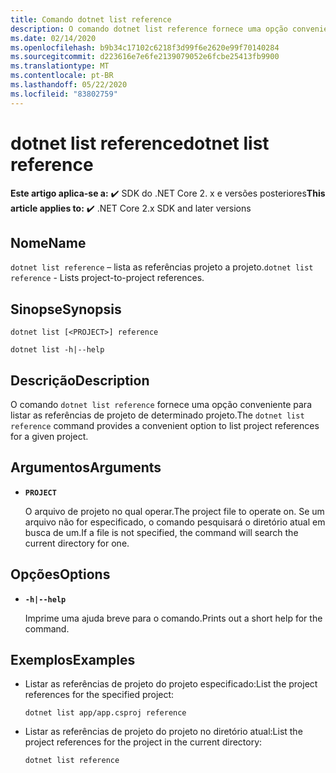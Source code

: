 ```yaml
---
title: Comando dotnet list reference
description: O comando dotnet list reference fornece uma opção conveniente para listar referências projeto a projeto.
ms.date: 02/14/2020
ms.openlocfilehash: b9b34c17102c6218f3d99f6e2620e99f70140284
ms.sourcegitcommit: d223616e7e6fe2139079052e6fcbe25413fb9900
ms.translationtype: MT
ms.contentlocale: pt-BR
ms.lasthandoff: 05/22/2020
ms.locfileid: "83802759"
---
```

# <a name="dotnet-list-reference"></a><span data-ttu-id="c71be-103">dotnet list reference</span><span class="sxs-lookup"><span data-stu-id="c71be-103">dotnet list reference</span></span>

<span data-ttu-id="c71be-104">**Este artigo aplica-se a:** ✔️ SDK do .NET Core 2. x e versões posteriores</span><span class="sxs-lookup"><span data-stu-id="c71be-104">**This article applies to:** ✔️ .NET Core 2.x SDK and later versions</span></span>

## <a name="name"></a><span data-ttu-id="c71be-105">Nome</span><span class="sxs-lookup"><span data-stu-id="c71be-105">Name</span></span>

<span data-ttu-id="c71be-106">`dotnet list reference` – lista as referências projeto a projeto.</span><span class="sxs-lookup"><span data-stu-id="c71be-106">`dotnet list reference` - Lists project-to-project references.</span></span>

## <a name="synopsis"></a><span data-ttu-id="c71be-107">Sinopse</span><span class="sxs-lookup"><span data-stu-id="c71be-107">Synopsis</span></span>

```dotnetcli
dotnet list [<PROJECT>] reference

dotnet list -h|--help
```

## <a name="description"></a><span data-ttu-id="c71be-108">Descrição</span><span class="sxs-lookup"><span data-stu-id="c71be-108">Description</span></span>

<span data-ttu-id="c71be-109">O comando `dotnet list reference` fornece uma opção conveniente para listar as referências de projeto de determinado projeto.</span><span class="sxs-lookup"><span data-stu-id="c71be-109">The `dotnet list reference` command provides a convenient option to list project references for a given project.</span></span>

## <a name="arguments"></a><span data-ttu-id="c71be-110">Argumentos</span><span class="sxs-lookup"><span data-stu-id="c71be-110">Arguments</span></span>

* **`PROJECT`**

  <span data-ttu-id="c71be-111">O arquivo de projeto no qual operar.</span><span class="sxs-lookup"><span data-stu-id="c71be-111">The project file to operate on.</span></span> <span data-ttu-id="c71be-112">Se um arquivo não for especificado, o comando pesquisará o diretório atual em busca de um.</span><span class="sxs-lookup"><span data-stu-id="c71be-112">If a file is not specified, the command will search the current directory for one.</span></span>

## <a name="options"></a><span data-ttu-id="c71be-113">Opções</span><span class="sxs-lookup"><span data-stu-id="c71be-113">Options</span></span>

* **`-h|--help`**

  <span data-ttu-id="c71be-114">Imprime uma ajuda breve para o comando.</span><span class="sxs-lookup"><span data-stu-id="c71be-114">Prints out a short help for the command.</span></span>

## <a name="examples"></a><span data-ttu-id="c71be-115">Exemplos</span><span class="sxs-lookup"><span data-stu-id="c71be-115">Examples</span></span>

* <span data-ttu-id="c71be-116">Listar as referências de projeto do projeto especificado:</span><span class="sxs-lookup"><span data-stu-id="c71be-116">List the project references for the specified project:</span></span>

  ```dotnetcli
  dotnet list app/app.csproj reference
  ```

* <span data-ttu-id="c71be-117">Listar as referências de projeto do projeto no diretório atual:</span><span class="sxs-lookup"><span data-stu-id="c71be-117">List the project references for the project in the current directory:</span></span>

  ```dotnetcli
  dotnet list reference
  ```
